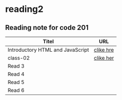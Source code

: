 # reading2
## Reading note for code 201


| Titel                           |    URL                                                          |
|---------------------------------|---------------------------------------------------------------  |
|Introductory HTML and JavaScript |  [ clike hre](https://ayahzaareer.github.io/reading2/HTML)      |
| class-02                        |  [clike her]( https://ayahzaareer.github.io/reading2/class-02 ) |
| Read 3                          |                                                                 |
| Read 4                          |                                                                 |
| Read 5                          |                                                                 |
| Read 6                          |                                                                 |
